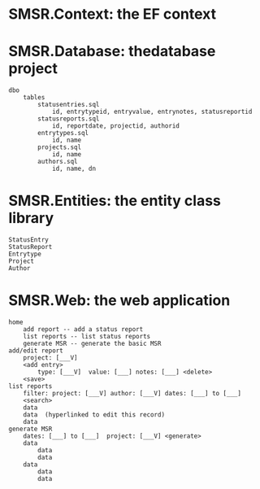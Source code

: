 # SMSR.Context: the EF context

# SMSR.Database: thedatabase project
    dbo
        tables
            statusentries.sql
                id, entrytypeid, entryvalue, entrynotes, statusreportid
            statusreports.sql
                id, reportdate, projectid, authorid
            entrytypes.sql
                id, name
            projects.sql
                id, name
            authors.sql
                id, name, dn

# SMSR.Entities: the entity class library
    StatusEntry
    StatusReport
    Entrytype
    Project
    Author

# SMSR.Web: the web application
    home
        add report -- add a status report
        list reports -- list status reports
        generate MSR -- generate the basic MSR
    add/edit report
        project: [___V]
        <add entry>
            type: [___V]  value: [___] notes: [___] <delete>
        <save>
    list reports
        filter: project: [___V] author: [___V] dates: [___] to [___]
        <search>
        data
        data  (hyperlinked to edit this record)
        data
    generate MSR 
        dates: [___] to [___]  project: [___V] <generate>
        data
            data
            data
        data
            data
            data